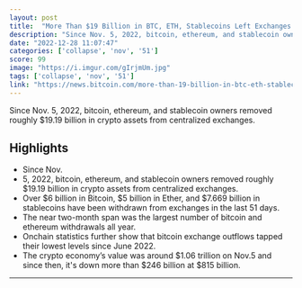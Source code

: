 ```yaml
---
layout: post
title:  "More Than $19 Billion in BTC, ETH, Stablecoins Left Exchanges Since the Onset of FTX’s Collapse"
description: "Since Nov. 5, 2022, bitcoin, ethereum, and stablecoin owners removed roughly $19.19 billion in crypto assets from centralized exchanges."
date: "2022-12-28 11:07:47"
categories: ['collapse', 'nov', '51']
score: 99
image: "https://i.imgur.com/gIrjmUm.jpg"
tags: ['collapse', 'nov', '51']
link: "https://news.bitcoin.com/more-than-19-billion-in-btc-eth-stablecoins-left-exchanges-since-the-onset-of-ftxs-collapse/"
---
```


Since Nov. 5, 2022, bitcoin, ethereum, and stablecoin owners removed roughly $19.19 billion in crypto assets from centralized exchanges.

## Highlights

- Since Nov.
- 5, 2022, bitcoin, ethereum, and stablecoin owners removed roughly $19.19 billion in crypto assets from centralized exchanges.
- Over $6 billion in Bitcoin, $5 billion in Ether, and $7.669 billion in stablecoins have been withdrawn from exchanges in the last 51 days.
- The near two-month span was the largest number of bitcoin and ethereum withdrawals all year.
- Onchain statistics further show that bitcoin exchange outflows tapped their lowest levels since June 2022.
- The crypto economy’s value was around $1.06 trillion on Nov.5 and since then, it's down more than $246 billion at $815 billion.

---
